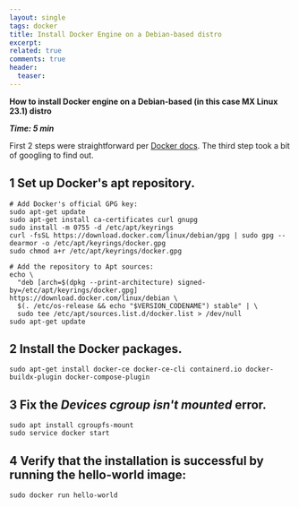 ```yaml
---
layout: single
tags: docker
title: Install Docker Engine on a Debian-based distro
excerpt:
related: true
comments: true
header:
  teaser:
---
```

**How to install Docker engine on a Debian-based (in this case MX Linux 23.1) distro**

***Time: 5 min***

First 2 steps were straightforward per [Docker docs](https://docs.docker.com/engine/install/debian/). The third step took a bit of googling to find out.

## 1 Set up Docker's apt repository.

```shell
# Add Docker's official GPG key:
sudo apt-get update
sudo apt-get install ca-certificates curl gnupg
sudo install -m 0755 -d /etc/apt/keyrings
curl -fsSL https://download.docker.com/linux/debian/gpg | sudo gpg --dearmor -o /etc/apt/keyrings/docker.gpg
sudo chmod a+r /etc/apt/keyrings/docker.gpg

# Add the repository to Apt sources:
echo \
  "deb [arch=$(dpkg --print-architecture) signed-by=/etc/apt/keyrings/docker.gpg] https://download.docker.com/linux/debian \
  $(. /etc/os-release && echo "$VERSION_CODENAME") stable" | \
  sudo tee /etc/apt/sources.list.d/docker.list > /dev/null
sudo apt-get update
```
## 2 Install the Docker packages.

```shell
sudo apt-get install docker-ce docker-ce-cli containerd.io docker-buildx-plugin docker-compose-plugin
```

## 3 Fix the _Devices cgroup isn't mounted_ error.

```shell
sudo apt install cgroupfs-mount
sudo service docker start
```

## 4 Verify that the installation is successful by running the hello-world image:

```shell
sudo docker run hello-world
```
